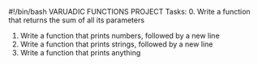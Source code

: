 

#!/bin/bash
VARUADIC FUNCTIONS PROJECT
Tasks:
0. Write a function that returns the sum of all its parameters
1. Write a function that prints numbers, followed by a new line
2. Write a function that prints strings, followed by a new line
3. Write a function that prints anything


